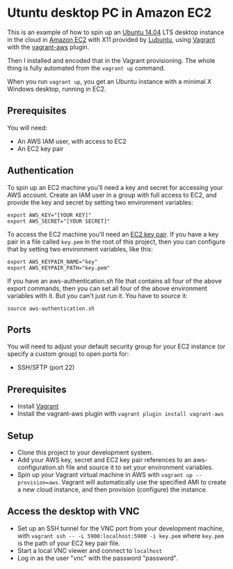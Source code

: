 # Utuntu desktop PC in Amazon EC2

This is an example of how to spin up an
[Ubuntu 14.04](http://releases.ubuntu.com/14.04/) LTS desktop instance
in the cloud in [Amazon EC2](http://aws.amazon.com/ec2/) with X11
provided by [Lubuntu](http://lubuntu.net/), using
[Vagrant](https://www.vagrantup.com/) with the
[vagrant-aws](https://github.com/mitchellh/vagrant-aws) plugin.

Then I installed
 and encoded that in the Vagrant provisioning.
The whole thing is fully automated from the ```vagrant up``` command.

When you run ```vagrant up```, you get an Ubuntu instance with a minimal
X Windows desktop, running in EC2.

## Prerequisites

You will need:

* An AWS IAM user, with access to EC2
* An EC2 key pair

## Authentication

To spin up an EC2 machine you'll need a key and secret for accessing your AWS account.
Create an IAM user in a group with full access to EC2, and provide the key and secret
by setting two environment variables:

    export AWS_KEY="[YOUR KEY]"
    export AWS_SECRET="[YOUR SECRET]"

To access the EC2 machine you'll need an [EC2 key pair](https://docs.aws.amazon.com/AWSEC2/latest/UserGuide/ec2-key-pairs.html).  If you have a key pair in a file
called ```key.pem``` in the root of this project, then you can configure that
by setting two environment variables, like this:

    export AWS_KEYPAIR_NAME="key"
    export AWS_KEYPAIR_PATH="key.pem"

If you have an aws-authentication.sh file that contains all four of the above
export commands, then you can set all four of the above environment variables
with it.  But you can't just run it.  You have to source it:

    source aws-authentication.sh

## Ports

You will need to adjust your default security group for your EC2 instance
(or specify a custom group) to open ports for:

* SSH/SFTP (port 22)

## Prerequisites

* Install [Vagrant](http://downloads.vagrantup.com/)
* Install the vagrant-aws plugin with ```vagrant plugin install vagrant-aws```

## Setup

* Clone this project to your development system.
* Add your AWS key, secret and EC2 key pair references to an aws-configuration.sh file
  and source it to set your environment variables.
* Spin up your Vagrant virtual machine in AWS with
  ```vagrant up --provision=aws```.
  Vagrant will automatically use the specified AMI to create a new cloud
  instance, and then provision (configure) the instance.

## Access the desktop with VNC

* Set up an SSH tunnel for the VNC port from your development machine, with
  ```vagrant ssh -- -L 5900:localhost:5900 -i key.pem``` where
  ```key.pem``` is the path of your EC2 key pair file.
* Start a local VNC viewer and connect to ```localhost```
* Log in as the user "vnc" with the password "password".
